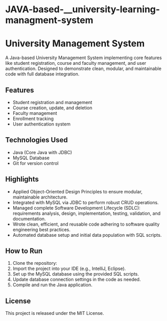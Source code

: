 # JAVA-based-__university-learning-managment-system
# University Management System

A Java-based University Management System implementing core features like student registration, course and faculty management, and user authentication. Designed to demonstrate clean, modular, and maintainable code with full database integration.

## Features
- Student registration and management
- Course creation, update, and deletion
- Faculty management
- Enrollment tracking
- User authentication system

## Technologies Used
- Java (Core Java with JDBC)
- MySQL Database
- Git for version control

## Highlights
- Applied Object-Oriented Design Principles to ensure modular, maintainable architecture.
- Integrated with MySQL via JDBC to perform robust CRUD operations.
- Managed complete Software Development Lifecycle (SDLC): requirements analysis, design, implementation, testing, validation, and documentation.
- Wrote clean, efficient, and reusable code adhering to software quality engineering best practices.
- Automated database setup and initial data population with SQL scripts.

## How to Run
1. Clone the repository:
2.  Import the project into your IDE (e.g., IntelliJ, Eclipse).
3. Set up the MySQL database using the provided SQL scripts.
4. Update database connection settings in the code as needed.
5. Compile and run the Java application.

## License
This project is released under the MIT License.
